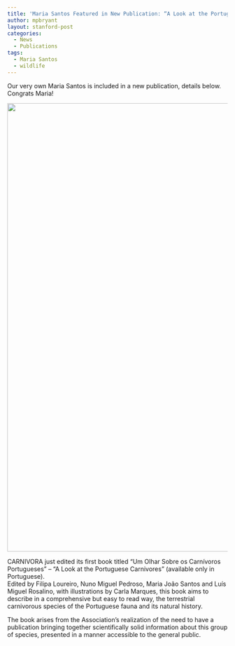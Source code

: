 ```yaml
---
title: 'Maria Santos Featured in New Publication: “A Look at the Portuguese Carnivores”'
author: mpbryant
layout: stanford-post
categories:
  - News
  - Publications
tags:
  - Maria Santos
  - wildlife
---
```

Our very own Maria Santos is included in a new publication, details below. Congrats Maria!

[<img class="aligncenter size-large wp-image-443" title="IMG_20130124_171819" src="https://cesta.stanford.edu/wp-content/uploads/2013/02/IMG_20130124_1718191-768x1024.jpg" alt="" width="768" height="1024" />][1]

CARNIVORA just edited its first book titled “Um Olhar Sobre os Carnívoros Portugueses” – “A Look at the Portuguese Carnivores” (available only in Portuguese).  
Edited by Filipa Loureiro, Nuno Miguel Pedroso, Maria João Santos and Luís Miguel Rosalino, with illustrations by Carla Marques, this book aims to describe in a comprehensive but easy to read way, the terrestrial carnivorous species of the Portuguese fauna and its natural history.

The book arises from the Association’s realization of the need to have a publication bringing together scientifically solid information about this group of species, presented in a manner accessible to the general public.

 [1]: https://cesta.stanford.edu/wp-content/uploads/2013/02/IMG_20130124_1718191.jpg
